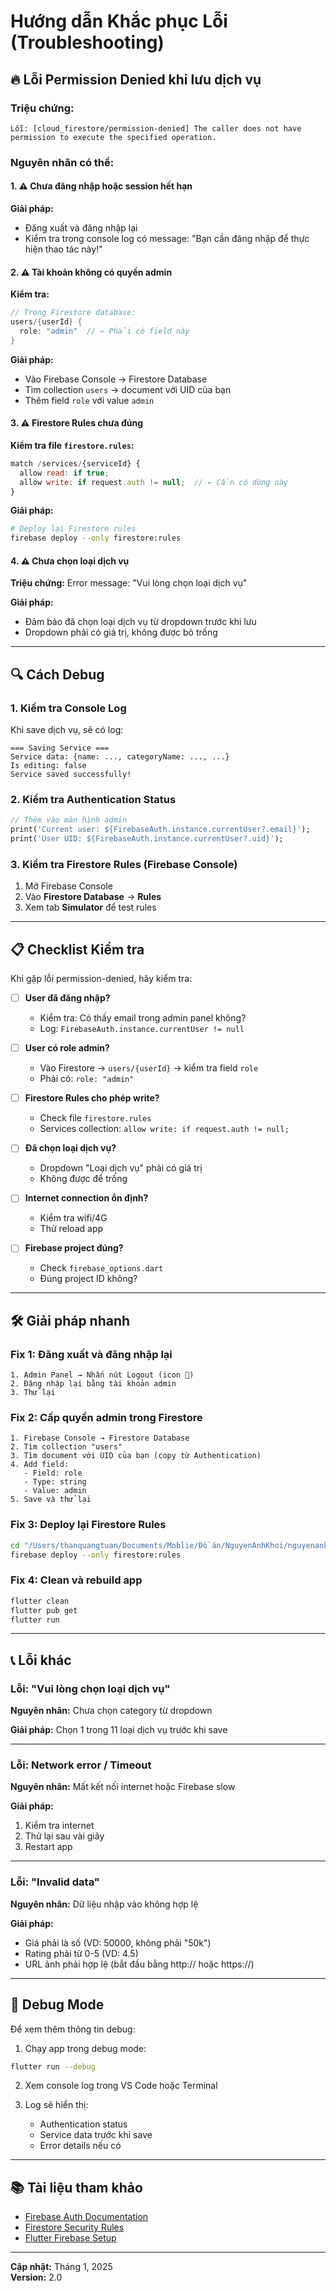 # Hướng dẫn Khắc phục Lỗi (Troubleshooting)

## 🔥 Lỗi Permission Denied khi lưu dịch vụ

### Triệu chứng:
```
Lỗi: [cloud_firestore/permission-denied] The caller does not have permission to execute the specified operation.
```

### Nguyên nhân có thể:

#### 1. ⚠️ Chưa đăng nhập hoặc session hết hạn
**Giải pháp:**
- Đăng xuất và đăng nhập lại
- Kiểm tra trong console log có message: "Bạn cần đăng nhập để thực hiện thao tác này!"

#### 2. ⚠️ Tài khoản không có quyền admin
**Kiểm tra:**
```dart
// Trong Firestore database:
users/{userId} {
  role: "admin"  // ← Phải có field này
}
```

**Giải pháp:**
- Vào Firebase Console → Firestore Database
- Tìm collection `users` → document với UID của bạn
- Thêm field `role` với value `admin`

#### 3. ⚠️ Firestore Rules chưa đúng
**Kiểm tra file `firestore.rules`:**
```javascript
match /services/{serviceId} {
  allow read: if true;
  allow write: if request.auth != null;  // ← Cần có dòng này
}
```

**Giải pháp:**
```bash
# Deploy lại Firestore rules
firebase deploy --only firestore:rules
```

#### 4. ⚠️ Chưa chọn loại dịch vụ
**Triệu chứng:** Error message: "Vui lòng chọn loại dịch vụ"

**Giải pháp:**
- Đảm bảo đã chọn loại dịch vụ từ dropdown trước khi lưu
- Dropdown phải có giá trị, không được bỏ trống

---

## 🔍 Cách Debug

### 1. Kiểm tra Console Log
Khi save dịch vụ, sẽ có log:
```
=== Saving Service ===
Service data: {name: ..., categoryName: ..., ...}
Is editing: false
Service saved successfully!
```

### 2. Kiểm tra Authentication Status
```dart
// Thêm vào màn hình admin
print('Current user: ${FirebaseAuth.instance.currentUser?.email}');
print('User UID: ${FirebaseAuth.instance.currentUser?.uid}');
```

### 3. Kiểm tra Firestore Rules (Firebase Console)
1. Mở Firebase Console
2. Vào **Firestore Database** → **Rules**
3. Xem tab **Simulator** để test rules

---

## 📋 Checklist Kiểm tra

Khi gặp lỗi permission-denied, hãy kiểm tra:

- [ ] **User đã đăng nhập?**
  - Kiểm tra: Có thấy email trong admin panel không?
  - Log: `FirebaseAuth.instance.currentUser != null`

- [ ] **User có role admin?**
  - Vào Firestore → `users/{userId}` → kiểm tra field `role`
  - Phải có: `role: "admin"`

- [ ] **Firestore Rules cho phép write?**
  - Check file `firestore.rules`
  - Services collection: `allow write: if request.auth != null;`

- [ ] **Đã chọn loại dịch vụ?**
  - Dropdown "Loại dịch vụ" phải có giá trị
  - Không được để trống

- [ ] **Internet connection ổn định?**
  - Kiểm tra wifi/4G
  - Thử reload app

- [ ] **Firebase project đúng?**
  - Check `firebase_options.dart`
  - Đúng project ID không?

---

## 🛠️ Giải pháp nhanh

### Fix 1: Đăng xuất và đăng nhập lại
```
1. Admin Panel → Nhấn nút Logout (icon 🚪)
2. Đăng nhập lại bằng tài khoản admin
3. Thử lại
```

### Fix 2: Cấp quyền admin trong Firestore
```
1. Firebase Console → Firestore Database
2. Tìm collection "users"
3. Tìm document với UID của bạn (copy từ Authentication)
4. Add field:
   - Field: role
   - Type: string
   - Value: admin
5. Save và thử lại
```

### Fix 3: Deploy lại Firestore Rules
```bash
cd "/Users/thanquangtuan/Documents/Moblie/Đồ án/NguyenAnhKhoi/nguyenanhkhoi1"
firebase deploy --only firestore:rules
```

### Fix 4: Clean và rebuild app
```bash
flutter clean
flutter pub get
flutter run
```

---

## 📞 Lỗi khác

### Lỗi: "Vui lòng chọn loại dịch vụ"
**Nguyên nhân:** Chưa chọn category từ dropdown

**Giải pháp:** Chọn 1 trong 11 loại dịch vụ trước khi save

---

### Lỗi: Network error / Timeout
**Nguyên nhân:** Mất kết nối internet hoặc Firebase slow

**Giải pháp:**
1. Kiểm tra internet
2. Thử lại sau vài giây
3. Restart app

---

### Lỗi: "Invalid data"
**Nguyên nhân:** Dữ liệu nhập vào không hợp lệ

**Giải pháp:**
- Giá phải là số (VD: 50000, không phải "50k")
- Rating phải từ 0-5 (VD: 4.5)
- URL ảnh phải hợp lệ (bắt đầu bằng http:// hoặc https://)

---

## 🔧 Debug Mode

Để xem thêm thông tin debug:

1. Chạy app trong debug mode:
```bash
flutter run --debug
```

2. Xem console log trong VS Code hoặc Terminal

3. Log sẽ hiển thị:
   - Authentication status
   - Service data trước khi save
   - Error details nếu có

---

## 📚 Tài liệu tham khảo

- [Firebase Auth Documentation](https://firebase.google.com/docs/auth)
- [Firestore Security Rules](https://firebase.google.com/docs/firestore/security/get-started)
- [Flutter Firebase Setup](https://firebase.google.com/docs/flutter/setup)

---

**Cập nhật:** Tháng 1, 2025  
**Version:** 2.0
